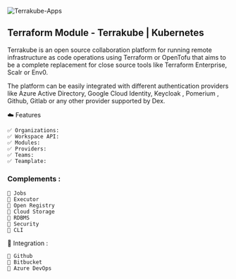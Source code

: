 ![Terrakube-Apps](https://github.com/user-attachments/assets/73ae0051-66ee-416a-85ab-6d46c08e1417)


## Terraform Module - Terrakube | Kubernetes
Terrakube is an open source collaboration platform for running remote infrastructure as code operations using Terraform or OpenTofu that aims to be a complete replacement for close source tools like Terraform Enterprise, Scalr or Env0.

The platform can be easily integrated with different authentication providers like Azure Active Directory, Google Cloud Identity, Keycloak , Pomerium , Github, Gitlab or any other provider supported by Dex.


☁️ Features
```
✅ Organizations:
✅ Workspace API:
✅ Modules:
✅ Providers:
✅ Teams:
✅ Teamplate:
```


### Complements :
```
📃 Jobs
📃 Executor
📃 Open Registry
📃 Cloud Storage
📃 RDBMS
📃 Security
📃 CLI
```


🔨 Integration :

```
🔌 Github
🔌 Bitbucket
🔌 Azure DevOps
```

